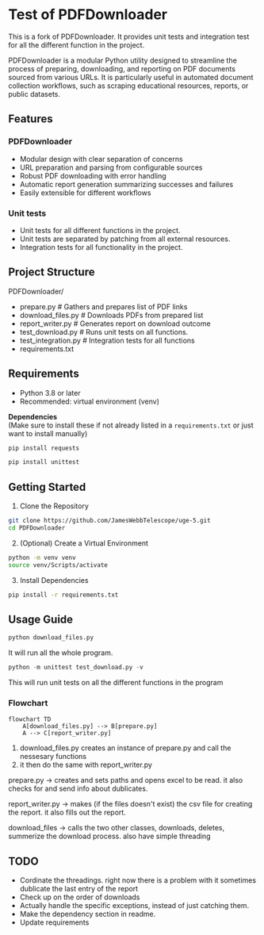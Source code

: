# Test of PDFDownloader
This is a fork of PDFDownloader. It provides unit tests and integration test for all the different function in the project.

PDFDownloader is a modular Python utility designed to streamline the process of preparing, downloading, and reporting on PDF documents sourced from various URLs. It is particularly useful in automated document collection workflows, such as scraping educational resources, reports, or public datasets.

## Features

### PDFDownloader
- Modular design with clear separation of concerns
- URL preparation and parsing from configurable sources
- Robust PDF downloading with error handling
- Automatic report generation summarizing successes and failures
- Easily extensible for different workflows

### Unit tests
- Unit tests for all different functions in the project.
- Unit tests are separated by patching from all external resources.
- Integration tests for all functionality in the project.

## Project Structure

PDFDownloader/

- prepare.py # Gathers and prepares list of PDF links
- download_files.py # Downloads PDFs from prepared list
- report_writer.py # Generates report on download outcome
- test_download.py # Runs unit tests on all functions.
- test_integration.py # Integration tests for all functions
- requirements.txt

## Requirements

- Python 3.8 or later
- Recommended: virtual environment (venv)

**Dependencies**  
(Make sure to install these if not already listed in a `requirements.txt` or just want to install manually)

```bash
pip install requests
```
```bash
pip install unittest
````

## Getting Started

1. Clone the Repository

```bash
git clone https://github.com/JamesWebbTelescope/uge-5.git
cd PDFDownloader
```

2. (Optional) Create a Virtual Environment

```bash
python -m venv venv
source venv/Scripts/activate
```

3. Install Dependencies

```bash
pip install -r requirements.txt
```

## Usage Guide

```python
python download_files.py
```

It will run all the whole program.

```python
python -m unittest test_download.py -v
```
This will run unit tests on all the different functions in the program

### Flowchart

```mermaid
flowchart TD
    A[download_files.py] --> B[prepare.py]
    A --> C[report_writer.py]
```

1. download_files.py creates an instance of prepare.py and call the nessesary functions
2. it then do the same with report_writer.py

prepare.py -> creates and sets paths and opens excel to be read. it also checks for and send info about dublicates.

report_writer.py -> makes (if the files doesn't exist) the csv file for creating the report. it also fills out the report.

download_files -> calls the two other classes, downloads, deletes, summerize the download process. also have simple threading

## TODO

- Cordinate the threadings. right now there is a problem with it sometimes dublicate the last entry of the report
- Check up on the order of downloads
- Actually handle the specific exceptions, instead of just catching them.
- Make the dependency section in readme.
- Update requirements
